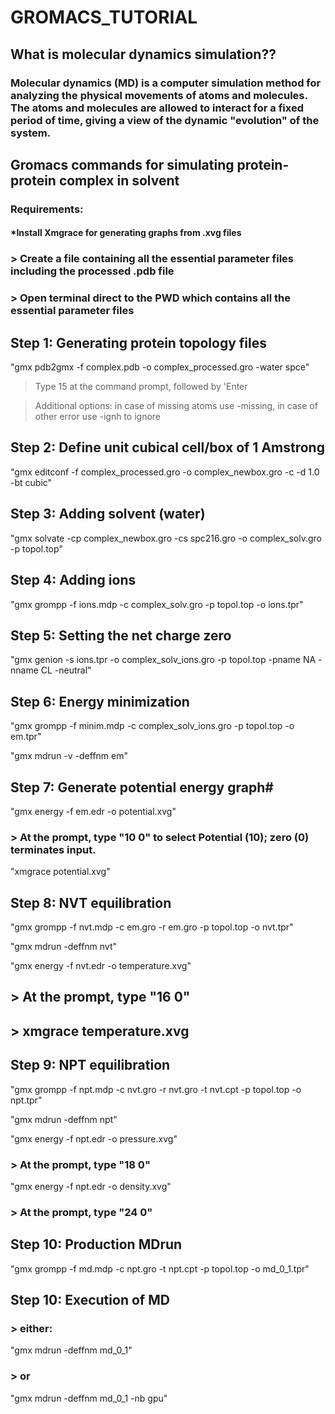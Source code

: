 # GROMACS_TUTORIAL <br>

## What is molecular dynamics simulation??
### Molecular dynamics (MD) is a computer simulation method for analyzing the physical movements of atoms and molecules. The atoms and molecules are allowed to interact for a fixed period of time, giving a view of the dynamic "evolution" of the system.

## Gromacs commands for simulating protein-protein complex in solvent <br>

### Requirements: <br>
#### *Install Xmgrace for generating graphs from .xvg files <br>

###  > Create a file containing all the essential parameter files including the processed .pdb file <br>

###  > Open terminal direct to the PWD which contains all the essential parameter files <br>

## Step 1: Generating protein topology files <br>

"gmx pdb2gmx -f complex.pdb -o complex_processed.gro -water spce" <br>

> Type 15 at the command prompt, followed by 'Enter <br>

> Additional options: in case of missing atoms use -missing, in case of other error use -ignh to ignore <br>

## Step 2: Define unit cubical cell/box of 1 Amstrong <br>

"gmx editconf -f complex_processed.gro -o complex_newbox.gro -c -d 1.0 -bt cubic" <br>

## Step 3: Adding solvent (water) <br>

"gmx solvate -cp complex_newbox.gro -cs spc216.gro -o complex_solv.gro -p topol.top" <br>

## Step 4: Adding ions <br>

"gmx grompp -f ions.mdp -c complex_solv.gro -p topol.top -o ions.tpr" <br>

## Step 5: Setting the net charge zero <br>

"gmx genion -s ions.tpr -o complex_solv_ions.gro -p topol.top -pname NA -nname CL -neutral" <br>

## Step 6: Energy minimization <br>

"gmx grompp -f minim.mdp -c complex_solv_ions.gro -p topol.top -o em.tpr" <br>

"gmx mdrun -v -deffnm em" <br>

## Step 7: Generate potential energy graph# <br>

"gmx energy -f em.edr -o potential.xvg" <br>

### > At the prompt, type "10 0" to select Potential (10); zero (0) terminates input. <br>

"xmgrace potential.xvg" <br>
 
## Step 8: NVT equilibration <br>

"gmx grompp -f nvt.mdp -c em.gro -r em.gro -p topol.top -o nvt.tpr" <br>

"gmx mdrun -deffnm nvt" <br>

"gmx energy -f nvt.edr -o temperature.xvg" <br>

##  > At the prompt, type "16 0" <br>

##  > xmgrace temperature.xvg <br>
 
## Step 9: NPT  equilibration <br>

"gmx grompp -f npt.mdp -c nvt.gro -r nvt.gro -t nvt.cpt -p topol.top -o npt.tpr" <br>

"gmx mdrun -deffnm npt" <br>

"gmx energy -f npt.edr -o pressure.xvg" <br>

###  > At the prompt, type "18 0" <br>

"gmx energy -f npt.edr -o density.xvg" <br>

###  > At the prompt, type "24 0" <br>

 
## Step 10: Production MDrun <br>

"gmx grompp -f md.mdp -c npt.gro -t npt.cpt -p topol.top -o md_0_1.tpr" <br>

## Step 10: Execution of MD <br>

### > either: <br>

"gmx mdrun -deffnm md_0_1" <br>

### > or <br>

"gmx mdrun -deffnm md_0_1 -nb gpu" <br>

